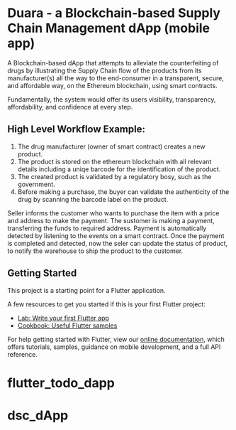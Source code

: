 # Duara - a Blockchain-based Supply Chain Management dApp (mobile app)

A Blockchain-based dApp that attempts to alleviate the counterfeiting of drugs by illustrating the Supply Chain flow of the products from its manufacturer(s) all the way to the end-consumer in a transparent, secure, and affordable way, on the Ethereum blockchain, using smart contracts.

Fundamentally, the system would offer its users visibility, transparency, affordability, and confidence at every step.

## High Level Workflow Example:

  1. The drug manufacturer (owner of smart contract) creates a new product.
  2. The product is stored on the ethereum blockchain with all relevant details including a uniqe barcode for the identification of the      product.
  3. The created product is validated by a regulatory bosy, such as the government.
  4. Before making a purchase, the buyer can validate the authenticity of the drug by scanning the barcode label on the product.


Seller informs the customer who wants to purchase the item with a price and address to make the payment.
The sustomer is making a payment, transferring the funds to required address.
Payment is automatically detected by listening to the events on a smart contract.
Once the payment is completed and detected, now the seler can update the status of product, to notify the warehouse to ship the product to the customer.

## Getting Started

This project is a starting point for a Flutter application.

A few resources to get you started if this is your first Flutter project:

- [Lab: Write your first Flutter app](https://flutter.dev/docs/get-started/codelab)
- [Cookbook: Useful Flutter samples](https://flutter.dev/docs/cookbook)

For help getting started with Flutter, view our
[online documentation](https://flutter.dev/docs), which offers tutorials,
samples, guidance on mobile development, and a full API reference.
# flutter_todo_dapp
# dsc_dApp
